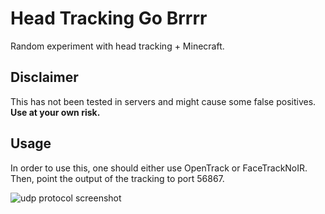 # Head Tracking Go Brrrr

Random experiment with head tracking + Minecraft.

## Disclaimer

This has not been tested in servers and might cause some false positives. **Use at your own risk.**

## Usage

In order to use this, one should either use OpenTrack or FaceTrackNoIR.
Then, point the output of the tracking to port 56867.

![udp protocol screenshot](https://i.imgur.com/28TJxeK.png)
